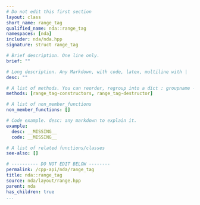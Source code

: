 ```yaml
---
# Do not edit this first section
layout: class
short_name: range_tag
qualified_name: nda::range_tag
namespaces: [nda]
includer: nda/nda.hpp
signature: struct range_tag

# Brief description. One line only.
brief: ""

# Long description. Any Markdown, with code, latex, multiline with |
desc: ""

# A list of methods. You can reorder, regroup into a dict : groupname -> list
methods: [range_tag-constructors, range_tag-destructor]

# A list of non_member_functions
non_member_functions: []

# Code example. desc: any markdown to explain it.
example:
  desc: __MISSING__
  code: __MISSING__

# A list of related functions/classes
see-also: []

# ---------- DO NOT EDIT BELOW --------
permalink: /cpp-api/nda/range_tag
title: nda::range_tag
source: nda/layout/range.hpp
parent: nda
has_children: true
...
```


